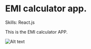 # EMI calculator app.

Skills: React.js

This is the EMI calculator APP.

![Alt text](<Screenshot 2024-08-14 at 12.11.56 PM.png>)

